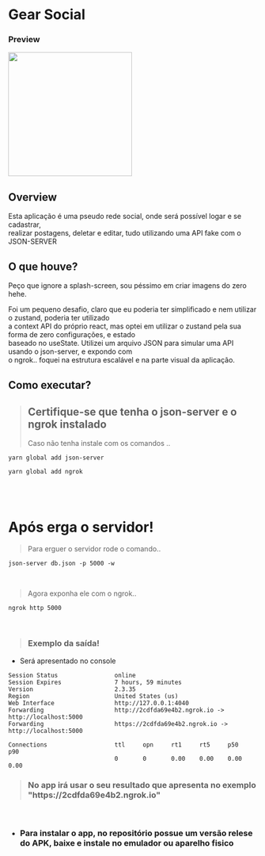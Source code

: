 # Gear Social

### Preview

<img src="https://github.com/IuriKintschev/gearSocial/blob/master/assets/images/readmePrev.gif?raw=true" width="250" />

## Overview

Esta aplicação é uma pseudo rede social, onde será possível logar e se cadastrar, <br>
realizar postagens, deletar e editar, tudo utilizando uma API fake com o JSON-SERVER <br>

## O que houve?

Peço que ignore a splash-screen, sou péssimo em criar imagens do zero hehe.

Foi um pequeno desafio, claro que eu poderia ter simplificado e nem utilizar o zustand, poderia ter utilizado <br> a context API do próprio react, mas optei em utilizar o zustand pela sua forma de zero configurações, e estado <br>baseado no useState. Utilizei um arquivo JSON para simular uma API usando o json-server, e expondo com <br> o ngrok.. foquei na estrutura escalável e na parte visual da aplicação.

## Como executar?

> <h2><b>Certifique-se que tenha o json-server e o ngrok instalado</h2></b> Caso não tenha instale com os comandos ..

````
yarn global add json-server
````

```
yarn global add ngrok
```

<br><br>
# Após erga o servidor!

> Para erguer o servidor rode o comando..

```
json-server db.json -p 5000 -w
```
<br>

> Agora exponha ele com o ngrok..

```
ngrok http 5000
```
<br>

> <h3> Exemplo da saída!</h3>

* Será apresentado no console

````
Session Status                online                                                                          
Session Expires               7 hours, 59 minutes                                                             
Version                       2.3.35                                                                          
Region                        United States (us)                                                              
Web Interface                 http://127.0.0.1:4040                                                           
Forwarding                    http://2cdfda69e4b2.ngrok.io -> http://localhost:5000                           
Forwarding                    https://2cdfda69e4b2.ngrok.io -> http://localhost:5000                          
                                                                                                              
Connections                   ttl     opn     rt1     rt5     p50     p90                                     
                              0       0       0.00    0.00    0.00    0.00
````

> <h3> No app irá usar o seu resultado que apresenta no exemplo "https://2cdfda69e4b2.ngrok.io" </h3>

<br>

* <h3>Para instalar o app, no repositório possue um versão relese <br> do APK, baixe e instale no emulador ou aparelho fisico</h3>
